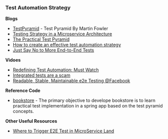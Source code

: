 ### Test Automation Strategy

**Blogs**
* [TestPyramid](https://martinfowler.com/bliki/TestPyramid.html) - Test Pyramid By Martin Fowler
* [Testing Strategy in a Microservice Architecture](https://martinfowler.com/articles/microservice-testing/)
* [The Practical Test Pyramid](https://martinfowler.com/articles/practical-test-pyramid.html)
* [How to create an effective test automation strategy](https://abstarreveld.medium.com/considerations-for-an-effective-test-automation-strategy-a5bd027b3fa3)
* [Just Say No to More End-to-End Tests](https://testing.googleblog.com/2015/04/just-say-no-to-more-end-to-end-tests.html)

**Vidoes**
* [Redefining Test Automation: Must Watch](https://www.youtube.com/watch?v=uIDvGzQdoxc)
* [Integrated tests are a scam](https://vimeo.com/80533536)
* [Readable, Stable, Maintainable e2e Testing @Facebook](https://www.youtube.com/watch?v=diYgXpktTqo)

**Reference Code**
* [bookstore](https://github.com/priyanshus/bookstore) - The primary objective to develope bookstore is to learn practical test implementation in a spring app based on the test pyramid concepts.

**Other Useful Resources**
* [Where to Trigger E2E Test in MicroService Land](https://club.ministryoftesting.com/t/where-to-trigger-e2e-test-suite-in-microservice-land/47631/12)
